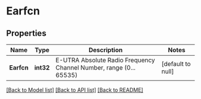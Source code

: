 # Earfcn

## Properties
Name | Type | Description | Notes
------------ | ------------- | ------------- | -------------
**Earfcn** | **int32** | E-UTRA Absolute Radio Frequency Channel Number, range (0... 65535) | [default to null]

[[Back to Model list]](../README.md#documentation-for-models) [[Back to API list]](../README.md#documentation-for-api-endpoints) [[Back to README]](../README.md)

